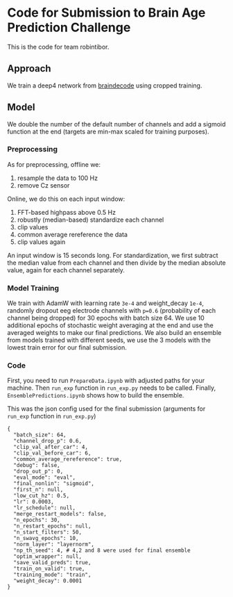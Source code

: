 # Code for Submission to Brain Age Prediction Challenge

This is the code for team robintibor.

## Approach
We train a deep4 network  from [braindecode](www.braindecode.org) using cropped training.

## Model
We double the number of the default number of channels and add a sigmoid function at the end (targets are min-max scaled for training purposes).

### Preprocessing

As for preprocessing, offline we:
1. resample the data to 100 Hz
2. remove Cz sensor

Online, we do this on each input window:
1. FFT-based highpass above 0.5 Hz
2. robustly (median-based) standardize each channel 
3. clip values
4. common average rereference the data
5. clip values again

An input window is 15 seconds long. For standardization, we first subtract the median value from each channel and then divide by the median absolute value, again for each channel separately.

### Model Training
We train with AdamW with learning rate `3e-4` and weight_decay `1e-4`, randomly dropout eeg electrode channels with `p=0.6` (probability of each channel being dropped) for 30 epochs with batch size 64. We use 10 additional epochs of stochastic weight averaging at the end and use the averaged weights to make our final predictions. We also build an ensemble from models trained with different seeds, we use the 3 models with the lowest train error for our final submission.


### Code
First, you need to run `PrepareData.ipynb` with adjusted paths for your machine. Then `run_exp` function in `run_exp.py` needs to be called. Finally, `EnsemblePredictions.ipynb` shows how to build the ensemble.

This was the json config used for the final submission (arguments for `run_exp` function in `run_exp.py`)

```
{
  "batch_size": 64,
  "channel_drop_p": 0.6,
  "clip_val_after_car": 4,
  "clip_val_before_car": 6,
  "common_average_rereference": true,
  "debug": false,
  "drop_out_p": 0,
  "eval_mode": "eval",
  "final_nonlin": "sigmoid",
  "first_n": null,
  "low_cut_hz": 0.5,
  "lr": 0.0003,
  "lr_schedule": null,
  "merge_restart_models": false,
  "n_epochs": 30,
  "n_restart_epochs": null,
  "n_start_filters": 50,
  "n_swavg_epochs": 10,
  "norm_layer": "layernorm",
  "np_th_seed": 4, # 4,2 and 8 were used for final ensemble
  "optim_wrapper": null,
  "save_valid_preds": true,
  "train_on_valid": true,
  "training_mode": "train",
  "weight_decay": 0.0001
}
``` 